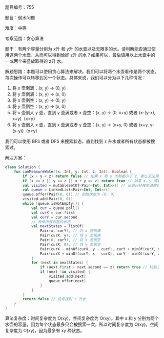 题目编号：755

题目：倒水问题

难度：中等

考察范围：贪心算法

题干：有两个容量分别为 x升 和 y升 的水壶以及无限多的水。请判断能否通过使用这两个水壶，从而可以得到恰好 z升 的水？如果可以，最后请用以上水壶中的一或两个来盛放取得的 z升 水。

解题思路：本题可以使用贪心算法来解决。我们可以将两个水壶看作是两个状态，每次操作可以转移到另一个状态。具体来说，我们可以分为以下几种情况：

1. 将 x 壶倒满：(x, y) -> (0, y)
2. 将 y 壶倒满：(x, y) -> (x, 0)
3. 将 x 壶倒空：(x, y) -> (0, y)
4. 将 y 壶倒空：(x, y) -> (x, 0)
5. 将 x 壶倒入 y 壶，直到 y 壶满或者 x 壶空：(x, y) -> (0, x+y) 或者 (x-(y-x), x+y)（x>y）
6. 将 y 壶倒入 x 壶，直到 x 壶满或者 y 壶空：(x, y) -> (x+y, 0) 或者 (x+y, y-(x-y))（x<y）

我们可以使用 BFS 或者 DFS 来搜索状态，直到找到 z 升水或者所有状态都被搜索过。

解决方案：

```kotlin
class Solution {
    fun canMeasureWater(x: Int, y: Int, z: Int): Boolean {
        if (x + y < z) return false // 如果 x 和 y 的和都小于 z，那么无法得到 z 升水
        if (x == z || y == z || x + y == z) return true // 如果 x、y 或者 x+y 等于 z，那么可以得到 z 升水
        val visited = mutableSetOf<Pair<Int, Int>>() // 记录已经搜索过的状态
        val queue = LinkedList<Pair<Int, Int>>()
        queue.offer(Pair(0, 0)) // 初始状态为 (0, 0)
        visited.add(Pair(0, 0))
        while (queue.isNotEmpty()) {
            val cur = queue.poll()
            val curX = cur.first
            val curY = cur.second
            // 枚举所有可能的状态
            val nextStates = listOf(
                Pair(x, curY), // 将 x 壶倒满
                Pair(curX, y), // 将 y 壶倒满
                Pair(0, curY), // 将 x 壶倒空
                Pair(curX, 0), // 将 y 壶倒空
                Pair(curX - minOf(curX, y - curY), curY + minOf(curX, y - curY)), // 将 x 壶倒入 y 壶
                Pair(curX + minOf(curY, x - curX), curY - minOf(curY, x - curX)) // 将 y 壶倒入 x 壶
            )
            for (next in nextStates) {
                if (next.first + next.second == z) return true // 找到了 z 升水
                if (next !in visited) {
                    visited.add(next)
                    queue.offer(next)
                }
            }
        }
        return false // 没有找到 z 升水
    }
}
```

算法复杂度：时间复杂度为 O(xy)，空间复杂度为 O(xy)。其中 x 和 y 分别为两个水壶的容量。因为每个状态最多只会被搜索一次，所以时间复杂度为 O(xy)。空间复杂度为 O(xy)，因为最多有 xy 种状态。